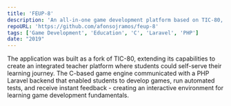 ```yaml
---
title: 'FEUP-8'
description: 'An all-in-one game development platform based on TIC-80, capable of having tutorials, exercises and automated evaluation with fix suggestions, interactively teaching young children the basics of game development.'
repoURL: 'https://github.com/afonsojramos/feup-8'
tags: ['Game Development', 'Education', 'C', 'Laravel', 'PHP']
date: "2019"
---
```


The application was built as a fork of TIC-80, extending its capabilities to create an integrated teacher platform where students could self-serve their learning journey. The C-based game engine communicated with a PHP Laravel backend that enabled students to develop games, run automated tests, and receive instant feedback - creating an interactive environment for learning game development fundamentals.